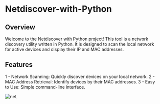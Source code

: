 # Netdiscover-with-Python
## Overview
Welcome to the Netdiscover with Python project! This tool is a network discovery utility written in Python. It is designed to scan the local network for active devices and display their IP and MAC addresses.

## Features
1 - Network Scanning: Quickly discover devices on your local network.
2 - MAC Address Retrieval: Identify devices by their MAC addresses.
3 - Easy to Use: Simple command-line interface.

![net](https://github.com/xsinemgunesx/Netdiscover-with-Python/assets/104680332/3a67ef67-4797-49d4-a6b5-eb45627b42db)
